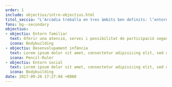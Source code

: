 ```yaml
---
order: 1
include: objectius/intro-objectius.html
titol_seccio: "L’Arcàdia treballa en tres àmbits ben definits: l’entorn familiar, el desenvolupament de la infància i l’entorn social."
fons: bg--secondary
objectius:
- objectiu: Entorn familiar
  text: Oferir una atenció, servei i possibilitat de participació segons necessitats i interessos, sempre vetllant amb especial cura i sensibilitat per a aquelles famílies que ho requereixin.
  icona: Bodybuilding
- objectiu: Desenvolupament infància
  text: Lorem ipsum dolor sit amet, consectetur adipisicing elit, sed do eiusmod tempor incididunt ut labore et dolore magna aliqua. Ut enim ad minim veniam, quis nostrud exercitation ullamco laboris nisi ut aliquip ex ea commodo consequat. Duis aute irure dolor in reprehenderit in voluptate velit esse cillum dolore eu fugiat nulla pariatur. Excepteur sint occaecat cupidatat non proident, sunt in culpa qui officia deserunt mollit anim id est laborum.
  icona: Pencil-Ruler
- objectiu: Entorn social
  text: Lorem ipsum dolor sit amet, consectetur adipisicing elit, sed do eiusmod tempor incididunt ut labore et dolore magna aliqua. Ut enim ad minim veniam, quis nostrud exercitation ullamco laboris nisi ut aliquip ex ea commodo consequat. Duis aute irure dolor in reprehenderit in voluptate velit esse cillum dolore eu fugiat nulla pariatur. Excepteur sint occaecat cupidatat non proident, sunt in culpa qui officia deserunt mollit anim id est laborum.
  icona: Bodybuilding
date: 2017-09-26 17:27:04 +0000
---
```

